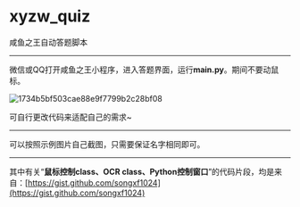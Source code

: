# xyzw_quiz
咸鱼之王自动答题脚本

---

微信或QQ打开咸鱼之王小程序，进入答题界面，运行**main.py**。期间不要动鼠标。

![1734b5bf503cae88e9f7799b2c28bf08](https://github.com/1061700625/xyzw_quiz/assets/31002981/85380415-8aaa-4d4f-b55e-b4757949bc1d)

可自行更改代码来适配自己的需求~

---

可以按照示例图片自己截图，只需要保证名字相同即可。

---

其中有关“**鼠标控制class、OCR class、Python控制窗口**”的代码片段，均是来自：[https://gist.github.com/songxf1024](https://gist.github.com/songxf1024)
